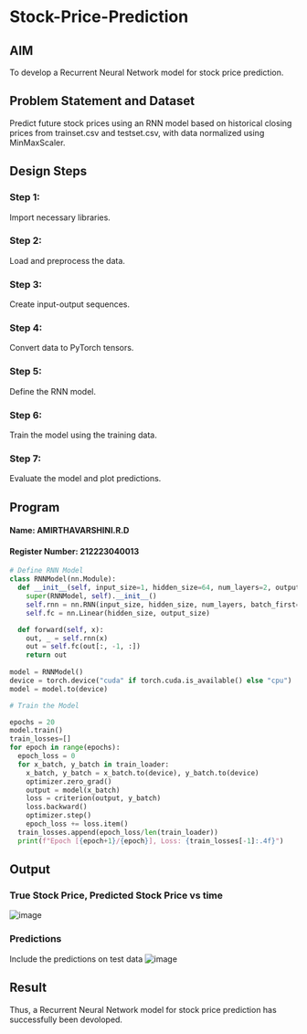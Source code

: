 # Stock-Price-Prediction
## AIM
To develop a Recurrent Neural Network model for stock price prediction.
## Problem Statement and Dataset
Predict future stock prices using an RNN model based on historical closing prices from trainset.csv and testset.csv, with data normalized using MinMaxScaler.
## Design Steps
### Step 1:
Import necessary libraries.

### Step 2:
Load and preprocess the data.

### Step 3:
Create input-output sequences.

### Step 4:
Convert data to PyTorch tensors.

### Step 5:
Define the RNN model.

### Step 6:
Train the model using the training data.

### Step 7:
Evaluate the model and plot predictions.
## Program
#### Name: AMIRTHAVARSHINI.R.D
#### Register Number: 212223040013
```Python 
# Define RNN Model
class RNNModel(nn.Module):
  def __init__(self, input_size=1, hidden_size=64, num_layers=2, output_size=1):
    super(RNNModel, self).__init__()
    self.rnn = nn.RNN(input_size, hidden_size, num_layers, batch_first=True)
    self.fc = nn.Linear(hidden_size, output_size)

  def forward(self, x):
    out, _ = self.rnn(x)
    out = self.fc(out[:, -1, :])
    return out
    
model = RNNModel()
device = torch.device("cuda" if torch.cuda.is_available() else "cpu")
model = model.to(device)

# Train the Model

epochs = 20
model.train()
train_losses=[]
for epoch in range(epochs):
  epoch_loss = 0
  for x_batch, y_batch in train_loader:
    x_batch, y_batch = x_batch.to(device), y_batch.to(device)
    optimizer.zero_grad()
    output = model(x_batch)
    loss = criterion(output, y_batch)
    loss.backward()
    optimizer.step()
    epoch_loss += loss.item()
  train_losses.append(epoch_loss/len(train_loader))
  print(f"Epoch [{epoch+1}/{epoch}], Loss: {train_losses[-1]:.4f}")


```
## Output

### True Stock Price, Predicted Stock Price vs time

![image](https://github.com/user-attachments/assets/19961974-5be4-481e-b951-17907b3aaee0)

### Predictions 

Include the predictions on test data
![image](https://github.com/user-attachments/assets/88194be7-b036-43ce-823a-1d34b5ac960c)

## Result
Thus, a Recurrent Neural Network model for stock price prediction has successfully been devoloped.

